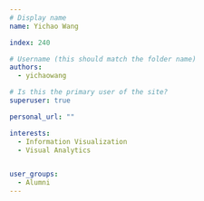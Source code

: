 ```yaml
---
# Display name
name: Yichao Wang

index: 240

# Username (this should match the folder name)
authors:
  - yichaowang

# Is this the primary user of the site?
superuser: true

personal_url: ""

interests:
  - Information Visualization
  - Visual Analytics


user_groups:
  - Alumni
---
```

